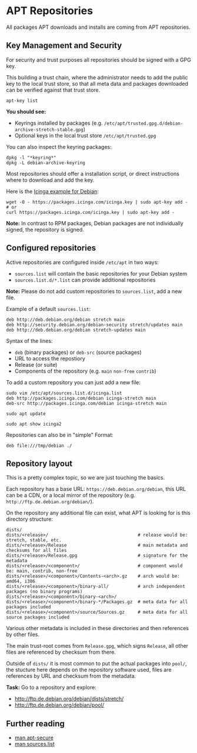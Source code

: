 APT Repositories
================

All packages APT downloads and installs are coming from APT repositories.

## Key Management and Security

For security and trust purposes all repositories should be signed with a GPG key.

This building a trust chain, where the administrator needs to add the public key to the local trust store,
so that all meta data and packages downloaded can be verified against that trust store.

    apt-key list

**You should see:**

* Keyrings installed by packages (e.g. `/etc/apt/trusted.gpg.d/debian-archive-stretch-stable.gpg`)
* Optional keys in the local trust store `/etc/apt/trusted.gpg`

You can also inspect the keyring packages:

    dpkg -l "*keyring*"
    dpkg -L debian-archive-keyring

Most repositories should offer a installation script, or direct instructions where to download and add the key.

Here is the [Icinga example for Debian](https://packages.icinga.com/debian/):

    wget -O - https://packages.icinga.com/icinga.key | sudo apt-key add -
    # or
    curl https://packages.icinga.com/icinga.key | sudo apt-key add -

**Note:** In contrast to RPM packages, Debian packages are not individually signed, the repository is signed.

## Configured repositories

Active repositories are configured inside `/etc/apt` in two ways:

* `sources.list` will contain the basic repositories for your Debian system
* `sources.list.d/*.list` can provide additional repositories

**Note:** Please do not add custom repositories to `sources.list`, add a new file.

Example of a default `sources.list`:

    deb http://deb.debian.org/debian stretch main
    deb http://security.debian.org/debian-security stretch/updates main
    deb http://deb.debian.org/debian stretch-updates main

Syntax of the lines:

* `deb` (binary packages) or `deb-src` (source packages)
* URL to access the repostiory
* Release (or suite)
* Components of the repository (e.g. `main` `non-free` `contrib`)

To add a custom repository you can just add a new file:

    sudo vim /etc/apt/sources.list.d/icinga.list
    deb http://packages.icinga.com/debian icinga-stretch main
    deb-src http://packages.icinga.com/debian icinga-stretch main

    sudo apt update

    sudo apt show icinga2

Repositories can also be in "simple" Format:

    deb file:///tmp/debian ./

## Repository layout

This is a pretty complex topic, so we are just touching the basics.

Each repository has a base URL: `https://deb.debian.org/debian`, this URL can be a CDN,
or a local mirror of the repository (e.g. `http://ftp.de.debian.org/debian/`).

On the repository any additional file can exist, what APT is looking for is this directory structure:

    dists/
    dists/<release>/                                  # release would be: stretch, stable, etc.
    dists/<release>/Release                           # main metadata and checksums for all files
    dists/<release>/Release.gpg                       # signature for the metadata
    dists/<release>/<component>/                      # component would be: main, contrib, non-free
    dists/<release>/<component>/Contents-<arch>.gz    # arch would be: amd64, i386
    dists/<release>/<component>/binary-all/           # arch independent packages (no binary programs)
    dists/<release>/<component>/binary-<arch>/
    dists/<release>/<component>/binary-*/Packages.gz  # meta data for all packages included
    dists/<release>/<component>/source/Sources.gz     # meta data for all source packages included

Various other metadata is included in these directories and then references by other files.

The main trust-root comes from `Release.gpg`, which signs `Release`,
all other files are referenced by checksum from there.

Outside of `dists/` it is most common to put the actual packages into `pool/`, the stucture here depends on the
repository software used, files are references by URL and checksum from the metadata.

**Task:** Go to a repository and explore:

* http://ftp.de.debian.org/debian/dists/stretch/
* http://ftp.de.debian.org/debian/pool/

## Further reading

* [man apt-secure](https://manpages.debian.org/stable/apt/apt-secure.8.de.html)
* [man sources.list](https://manpages.debian.org/stable/apt/sources.list.5.de.html)
